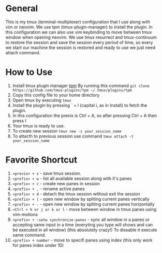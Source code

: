# General
This is my tmux (terminal-multiplexer) configuration that I use along with vim or neovim.
We use tpm (tmux-plugin-manager) to install the plugin. In this configuration we can also use vim keybinding to move between tmux window when opening neovim.
We use tmux resurrect and tmux-continuum to restore the session and save the session every period of time, so every we start our machine the session is restored and ready to use we just need attach command.

# How to Use
1. Install tmux plugin manager [tpm](https://github.com/tmux-plugins/tpm)
    By running this command `git clone https://github.com/tmux-plugins/tpm ~/.tmux/plugins/tpm`
2. Copy this config file to your home directory
3. Open tmux by executing `tmux`
4. Install the plugin by pressing `<prefix> + I (capital i, as in Install) to fetch the plugin.
5. In this configuration the previx is Ctrl + A, so after pressing Ctrl + A then press I
6. Your tmux is ready to use.
7. To create new session `tmux new -s your_session_name`
8. To attacth to previous session use command `tmux attach -t your_session_name`

# Favorite Shortcut
1. `<previx> + s` - save tmux session.
2. `<prefix> + w` - list all available session along with it's panes
3. `<prefix> + c` - create new panes in session
4. `<prefix> + ,` - rename active panes
5. `<prefix> + d` - detach the tmux session without exit the session
6. `<prefix> + |` - open new window by spliting current panes vertically
7. `<prefix> + -` - open new window by spliting current panes horizontally
8. `<Ctrl + h or j or k or l` - move between window in tmux panes using vim-motions
9. `<prefix> + :setw synchronize-panes` - sync all window in a panes or accepting same input in a time (everyting you type will shows and can be executed in all window) (this absolutely crazy!)
    To dissable it execute same command.
11. `<prefix> + number` - move to specifi panes using index (this only work for panes index under 10)
